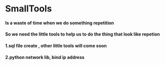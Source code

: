 # SmallTools
#### Is a waste of time when we  do something  repetition
#### So we need the little tools to help us to do the thing that look like repetion
#### 1.sql file create , other little tools will come soon
#### 2.python network lib, bind ip address